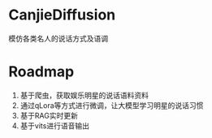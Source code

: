# CanjieDiffusion

模仿各类名人的说话方式及语调


# Roadmap

1. 基于爬虫，获取娱乐明星的说话语料资料
2. 通过qLora等方式进行微调，让大模型学习明星的说话习惯
3. 基于RAG实时更新
4. 基于vits进行语音输出
